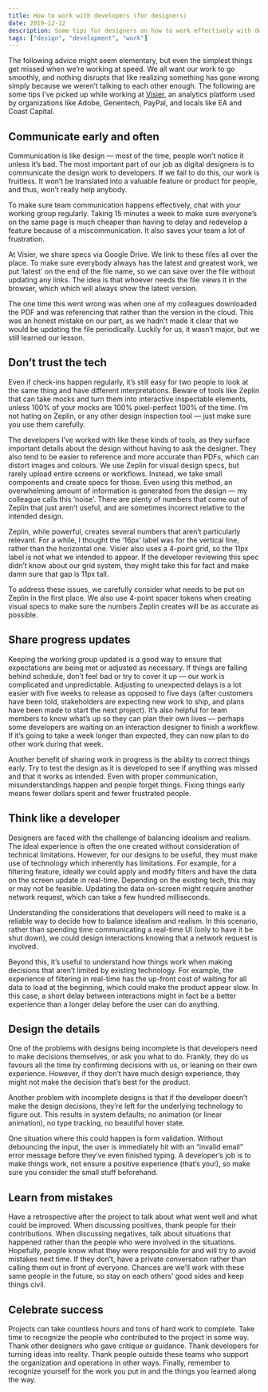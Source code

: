 ```yaml
---
title: How to work with developers (for designers)
date: 2019-12-12
description: Some tips for designers on how to work effectively with developers.
tags: ["design", "development", "work"]
---
```


The following advice might seem elementary, but even the simplest things get missed when we’re working at speed. We all want our work to go smoothly, and nothing disrupts that like realizing something has gone wrong simply because we weren’t talking to each other enough. The following are some tips I’ve picked up while working at [Visier](https://www.visier.com/), an analytics platform used by organizations like Adobe, Genentech, PayPal, and locals like EA and Coast Capital.

## Communicate early and often

Communication is like design — most of the time, people won’t notice it unless it’s bad. The most important part of our job as digital designers is to communicate the design work to developers. If we fail to do this, our work is fruitless. It won’t be translated into a valuable feature or product for people, and thus, won’t really help anybody.

To make sure team communication happens effectively, chat with your working group regularly. Taking 15 minutes a week to make sure everyone’s on the same page is much cheaper than having to delay and redevelop a feature because of a miscommunication. It also saves your team a lot of frustration.

At Visier, we share specs via Google Drive. We link to these files all over the place. To make sure everybody always has the latest and greatest work, we put ‘latest’ on the end of the file name, so we can save over the file without updating any links. The idea is that whoever needs the file views it in the browser, which which will always show the latest version.

The one time this went wrong was when one of my colleagues downloaded the PDF and was referencing that rather than the version in the cloud. This was an honest mistake on our part, as we hadn’t made it clear that we would be updating the file periodically. Luckily for us, it wasn’t major, but we still learned our lesson.

## Don’t trust the tech

Even if check-ins happen regularly, it’s still easy for two people to look at the same thing and have different interpretations. Beware of tools like Zeplin that can take mocks and turn them into interactive inspectable elements, unless 100% of your mocks are 100% pixel-perfect 100% of the time. I’m not hating on Zeplin, or any other design inspection tool — just make sure you use them carefully.

The developers I’ve worked with like these kinds of tools, as they surface important details about the design without having to ask the designer. They also tend to be easier to reference and more accurate than PDFs, which can distort images and colours. We use Zeplin for visual design specs, but rarely upload entire screens or workflows. Instead, we take small components and create specs for those. Even using this method, an overwhelming amount of information is generated from the design — my colleague calls this ‘noise’. There are plenty of numbers that come out of Zeplin that just aren’t useful, and are sometimes incorrect relative to the intended design.

<g-image src="~/assets/images/how-to-work-with-designers-for-developers/zeplin-1.png" width="600" alt="A screenshot of design tool Zeplin." />

Zeplin, while powerful, creates several numbers that aren’t particularly relevant. For a while, I thought the ‘16px’ label was for the vertical line, rather than the horizontal one. Visier also uses a 4-point grid, so the 11px label is not what we intended to appear. If the developer reviewing this spec didn’t know about our grid system, they might take this for fact and make damn sure that gap is 11px tall.

<g-image src="~/assets/images/how-to-work-with-designers-for-developers/zeplin-2.png" width="500" alt="A screenshot of design tool Zeplin." />

To address these issues, we carefully consider what needs to be put on Zeplin in the first place. We also use 4-point spacer tokens when creating visual specs to make sure the numbers Zeplin creates will be as accurate as possible.

## Share progress updates

Keeping the working group updated is a good way to ensure that expectations are being met or adjusted as necessary. If things are falling behind schedule, don’t feel bad or try to cover it up — our work is complicated and unpredictable. Adjusting to unexpected delays is a lot easier with five weeks to release as opposed to five days (after customers have been told, stakeholders are expecting new work to ship, and plans have been made to start the next project). It’s also helpful for team members to know what’s up so they can plan their own lives — perhaps some developers are waiting on an interaction designer to finish a workflow. If it’s going to take a week longer than expected, they can now plan to do other work during that week.

Another benefit of sharing work in progress is the ability to correct things early. Try to test the design as it is developed to see if anything was missed and that it works as intended. Even with proper communication, misunderstandings happen and people forget things. Fixing things early means fewer dollars spent and fewer frustrated people.

## Think like a developer

Designers are faced with the challenge of balancing idealism and realism. The ideal experience is often the one created without consideration of technical limitations. However, for our designs to be useful, they must make use of technology which inherently has limitations. For example, for a filtering feature, ideally we could apply and modify filters and have the data on the screen update in real-time. Depending on the existing tech, this may or may not be feasible. Updating the data on-screen might require another network request, which can take a few hundred milliseconds.

Understanding the considerations that developers will need to make is a reliable way to decide how to balance idealism and realism. In this scenario, rather than spending time communicating a real-time UI (only to have it be shut down), we could design interactions knowing that a network request is involved.

Beyond this, it’s useful to understand how things work when making decisions that aren’t limited by existing technology. For example, the experience of filtering in real-time has the up-front cost of waiting for all data to load at the beginning, which could make the product appear slow. In this case, a short delay between interactions might in fact be a better experience than a longer delay before the user can do anything.

## Design the details

One of the problems with designs being incomplete is that developers need to make decisions themselves, or ask you what to do. Frankly, they do us favours all the time by confirming decisions with us, or leaning on their own experience. However, if they don’t have much design experience, they might not make the decision that’s best for the product.

Another problem with incomplete designs is that if the developer doesn’t make the design decisions, they’re left for the underlying technology to figure out. This results in system defaults; no animation (or linear animation), no type tracking, no beautiful hover state.

One situation where this could happen is form validation. Without debouncing the input, the user is immediately hit with an “invalid email” error message before they’ve even finished typing. A developer’s job is to make things work, not ensure a positive experience (that’s you!), so make sure you consider the small stuff beforehand.

## Learn from mistakes

Have a retrospective after the project to talk about what went well and what could be improved. When discussing positives, thank people for their contributions. When discussing negatives, talk about situations that happened rather than the people who were involved in the situations. Hopefully, people know what they were responsible for and will try to avoid mistakes next time. If they don’t, have a private conversation rather than calling them out in front of everyone. Chances are we’ll work with these same people in the future, so stay on each others’ good sides and keep things civil.

## Celebrate success

Projects can take countless hours and tons of hard work to complete. Take time to recognize the people who contributed to the project in some way. Thank other designers who gave critique or guidance. Thank developers for turning ideas into reality. Thank people outside these teams who support the organization and operations in other ways. Finally, remember to recognize yourself for the work you put in and the things you learned along the way.
